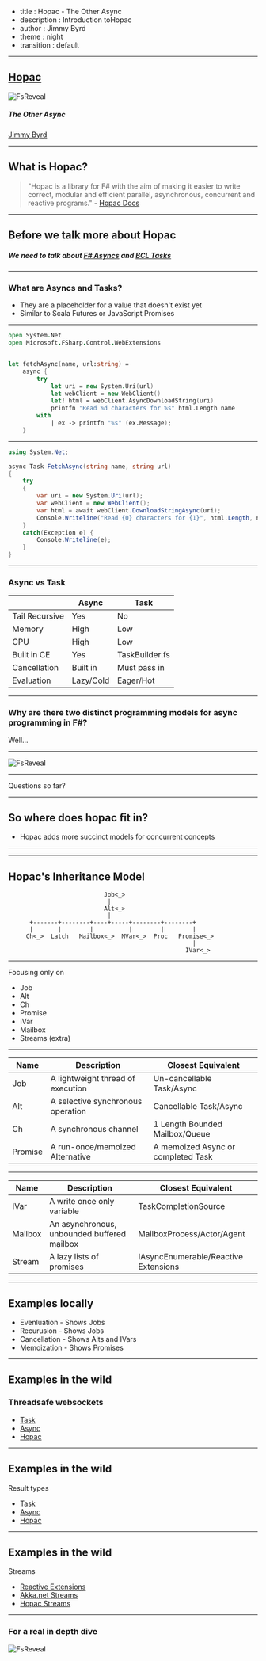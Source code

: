 - title : Hopac - The Other Async
- description : Introduction toHopac
- author : Jimmy Byrd
- theme : night
- transition : default

***

## [Hopac](https://github.com/Hopac/Hopac)


![FsReveal](images/Hopac.png)

##### The Other Async

[Jimmy Byrd](https://twitter.com/jimmy_byrd)


***

## What is Hopac?

> "Hopac is a library for F# with the aim of making it easier to write correct, modular and efficient parallel, asynchronous, concurrent and reactive programs." - [Hopac Docs](https://hopac.github.io/Hopac/Hopac.html)

***

## Before we talk more about Hopac


##### We need to talk about [F# Asyncs](https://docs.microsoft.com/en-us/dotnet/fsharp/tutorials/asynchronous-and-concurrent-programming/async) and [BCL Tasks](https://docs.microsoft.com/en-us/dotnet/standard/parallel-programming/task-based-asynchronous-programming)

---


### What are Asyncs and Tasks?

- They are a placeholder for a value that doesn't exist yet
- Similar to Scala Futures or JavaScript Promises


--- 

```fsharp
open System.Net
open Microsoft.FSharp.Control.WebExtensions


let fetchAsync(name, url:string) =
    async {
        try
            let uri = new System.Uri(url)
            let webClient = new WebClient()
            let! html = webClient.AsyncDownloadString(uri)
            printfn "Read %d characters for %s" html.Length name
        with
            | ex -> printfn "%s" (ex.Message);
    }

```

---

```csharp
using System.Net;

async Task FetchAsync(string name, string url)
{
    try 
    {
        var uri = new System.Uri(url);
        var webClient = new WebClient();
        var html = await webClient.DownloadStringAsync(uri);
        Console.Writeline("Read {0} characters for {1}", html.Length, name);
    }
    catch(Exception e) {
        Console.Writeline(e);
    }
}
```

---

### Async vs Task

|                | Async    | Task           |
|----------------|----------|----------------|
| Tail Recursive | Yes      | No             |
| Memory         | High     | Low            |
| CPU            | High     | Low            |
| Built in CE    | Yes      | TaskBuilder.fs |
| Cancellation   | Built in | Must pass in   |
| Evaluation     | Lazy/Cold | Eager/Hot     |

---

### Why are there two distinct programming models for async programming in F#?

Well...

---

![FsReveal](images/fsharp_made_this.jpg)



***

Questions so far?

***

## So where does hopac fit in?

* Hopac adds more succinct models for concurrent concepts

---


---

## Hopac's Inheritance Model

```
                           Job<_>
                            |
                           Alt<_>
                            |
      +-------+--------+----+-----+--------+--------+
      |       |        |          |        |        |
     Ch<_>  Latch   Mailbox<_>  MVar<_>  Proc   Promise<_>
                                                    |
                                                  IVar<_>
```
---

Focusing only on

- Job
- Alt
- Ch
- Promise
- IVar
- Mailbox
- Streams (extra)

---

| Name | Description    | Closest Equivalent           |
|----------------|----------|----------------|
| Job | A lightweight thread of execution | Un-cancellable Task/Async
| Alt | A selective synchronous operation | Cancellable Task/Async
| Ch  | A synchronous channel | 1 Length Bounded Mailbox/Queue
| Promise | A run-once/memoized Alternative | A memoized Async or completed Task

---

| Name | Description    | Closest Equivalent           |
|----------------|----------|----------------|
| IVar | A write once only variable | TaskCompletionSource
| Mailbox | An asynchronous, unbounded buffered mailbox | MailboxProcess/Actor/Agent
| Stream | A lazy lists of promises | IAsyncEnumerable/Reactive Extensions




***

## Examples locally

* Evenluation - Shows Jobs
* Recurusion - Shows Jobs
* Cancellation - Shows Alts and IVars
* Memoization - Shows Promises

---

## Examples in the wild

### Threadsafe websockets

* [Task](https://github.com/TheAngryByrd/FSharp.Control.WebSockets/tree/master/src/FSharp.Control.Websockets.TPL)
* [Async](https://github.com/TheAngryByrd/FSharp.Control.WebSockets/tree/master/src/FSharp.Control.Websockets)
* [Hopac](https://github.com/TheAngryByrd/Hopac.Websockets)

---


## Examples in the wild

Result types

* [Task](https://github.com/demystifyfp/FsToolkit.ErrorHandling/tree/master/src/FsToolkit.ErrorHandling.TaskResult)
* [Async](https://github.com/demystifyfp/FsToolkit.ErrorHandling/tree/master/src/FsToolkit.ErrorHandling)
* [Hopac](https://github.com/demystifyfp/FsToolkit.ErrorHandling/tree/master/src/FsToolkit.ErrorHandling.JobResult)

---


## Examples in the wild

Streams

* [Reactive Extensions](https://github.com/TheAngryByrd/FSharp.Control.Redis.Streams/tree/master/src/FSharp.Control.Redis.Streams.Reactive)
* [Akka.net Streams](https://github.com/TheAngryByrd/FSharp.Control.Redis.Streams/tree/master/src/FSharp.Control.Redis.Streams.Akka)
* [Hopac Streams](https://github.com/TheAngryByrd/FSharp.Control.Redis.Streams/tree/master/src/FSharp.Control.Redis.Streams.Hopac)


***



### For a real in depth dive

![FsReveal](images/concurrentml.jpg)
